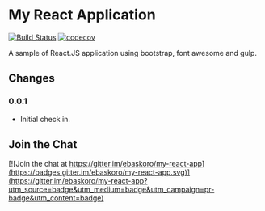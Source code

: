 # My React Application

[![Build Status](https://travis-ci.org/ebaskoro/my-react-app.svg?branch=master)](https://travis-ci.org/ebaskoro/my-react-app)
[![codecov](https://codecov.io/gh/ebaskoro/my-react-app/branch/master/graph/badge.svg)](https://codecov.io/gh/ebaskoro/my-react-app)

A sample of React.JS application using bootstrap, font awesome and gulp.

## Changes

### 0.0.1

* Initial check in.

## Join the Chat

[![Join the chat at https://gitter.im/ebaskoro/my-react-app](https://badges.gitter.im/ebaskoro/my-react-app.svg)](https://gitter.im/ebaskoro/my-react-app?utm_source=badge&utm_medium=badge&utm_campaign=pr-badge&utm_content=badge)
